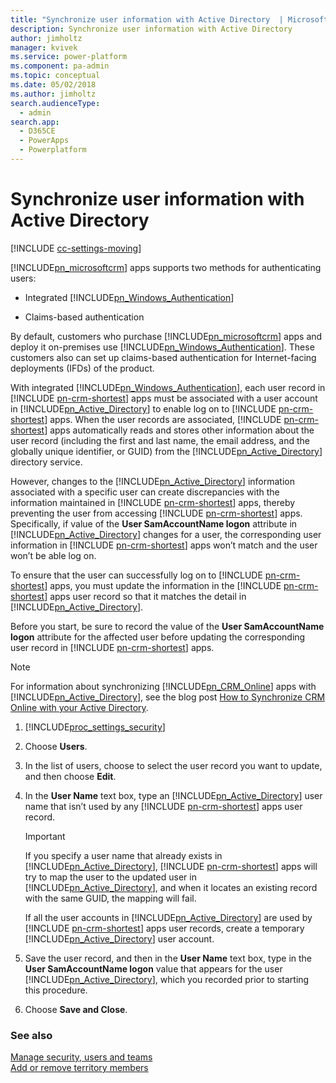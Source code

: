 ```yaml
---
title: "Synchronize user information with Active Directory  | MicrosoftDocs"
description: Synchronize user information with Active Directory
author: jimholtz
manager: kvivek
ms.service: power-platform
ms.component: pa-admin
ms.topic: conceptual
ms.date: 05/02/2018
ms.author: jimholtz
search.audienceType: 
  - admin
search.app: 
  - D365CE
  - PowerApps
  - Powerplatform
---
```

# Synchronize user information with Active Directory

[!INCLUDE [cc-settings-moving](../includes/cc-settings-moving.md)] 

[!INCLUDE[pn_microsoftcrm](../includes/pn-dynamics-crm.md)] apps supports two methods for authenticating users:  
  
- Integrated [!INCLUDE[pn_Windows_Authentication](../includes/pn-windows-authentication.md)]  
  
- Claims-based authentication  
  
By default, customers who purchase [!INCLUDE[pn_microsoftcrm](../includes/pn-dynamics-crm.md)] apps and deploy it on-premises use [!INCLUDE[pn_Windows_Authentication](../includes/pn-windows-authentication.md)]. These customers also can set up claims-based authentication for Internet-facing deployments (IFDs) of the product.  
  
With integrated [!INCLUDE[pn_Windows_Authentication](../includes/pn-windows-authentication.md)], each user record in [!INCLUDE [pn-crm-shortest](../includes/pn-crm-shortest.md)] apps must be associated with a user account in [!INCLUDE[pn_Active_Directory](../includes/pn-active-directory.md)] to enable log on to [!INCLUDE [pn-crm-shortest](../includes/pn-crm-shortest.md)] apps. When the user records are associated, [!INCLUDE [pn-crm-shortest](../includes/pn-crm-shortest.md)] apps automatically reads and stores other information about the user record (including the first and last name, the email address, and the globally unique identifier, or GUID) from the [!INCLUDE[pn_Active_Directory](../includes/pn-active-directory.md)] directory service.  
  
However, changes to the [!INCLUDE[pn_Active_Directory](../includes/pn-active-directory.md)] information associated with a specific user can create discrepancies with the information maintained in [!INCLUDE [pn-crm-shortest](../includes/pn-crm-shortest.md)] apps, thereby preventing the user from accessing [!INCLUDE [pn-crm-shortest](../includes/pn-crm-shortest.md)] apps. Specifically, if value of the **User SamAccountName logon** attribute in [!INCLUDE[pn_Active_Directory](../includes/pn-active-directory.md)] changes for a user, the corresponding user information in [!INCLUDE [pn-crm-shortest](../includes/pn-crm-shortest.md)] apps won’t match and the user won’t be able log on.  
  
To ensure that the user can successfully log on to [!INCLUDE [pn-crm-shortest](../includes/pn-crm-shortest.md)] apps, you must update the information in the [!INCLUDE [pn-crm-shortest](../includes/pn-crm-shortest.md)] apps user record so that it matches the detail in [!INCLUDE[pn_Active_Directory](../includes/pn-active-directory.md)].  
  
Before you start, be sure to record the value of the **User SamAccountName logon** attribute for the affected user before updating the corresponding user record in [!INCLUDE [pn-crm-shortest](../includes/pn-crm-shortest.md)] apps.  
  
> [!NOTE]
>  For information about synchronizing [!INCLUDE[pn_CRM_Online](../includes/pn-crm-online.md)] apps with [!INCLUDE[pn_Active_Directory](../includes/pn-active-directory.md)], see the blog post [How to Synchronize CRM Online with your Active Directory](http://blogs.msdn.com/b/crm/archive/2013/07/18/how-to-synchronize-crm-online-with-your-active-directory.aspx).  
  
1. [!INCLUDE[proc_settings_security](../includes/proc-settings-security.md)]  
  
2. Choose **Users**.  
  
3. In the list of users, choose to select the user record you want to update, and then choose **Edit**.  
  
4. In the **User Name** text box, type an [!INCLUDE[pn_Active_Directory](../includes/pn-active-directory.md)] user name that isn’t used by any [!INCLUDE [pn-crm-shortest](../includes/pn-crm-shortest.md)] apps user record.  
  
   > [!IMPORTANT]
   >  If you specify a user name that already exists in [!INCLUDE[pn_Active_Directory](../includes/pn-active-directory.md)], [!INCLUDE [pn-crm-shortest](../includes/pn-crm-shortest.md)] apps will try to map the user to the updated user in [!INCLUDE[pn_Active_Directory](../includes/pn-active-directory.md)], and when it locates an existing record with the same GUID, the mapping will fail.  
  
    If all the user accounts in [!INCLUDE[pn_Active_Directory](../includes/pn-active-directory.md)] are used by [!INCLUDE [pn-crm-shortest](../includes/pn-crm-shortest.md)] apps user records, create a temporary [!INCLUDE[pn_Active_Directory](../includes/pn-active-directory.md)] user account.  
  
5. Save the user record, and then in the **User Name** text box, type in the **User SamAccountName logon** value that appears for the user [!INCLUDE[pn_Active_Directory](../includes/pn-active-directory.md)], which you recorded prior to starting this procedure.  
  
6. Choose **Save and Close**.  
  
### See also  
 [Manage security, users and teams](../admin/manage-security-users-and-teams.md)   
 [Add or remove territory members](../admin/add-remove-territory-members.md)
